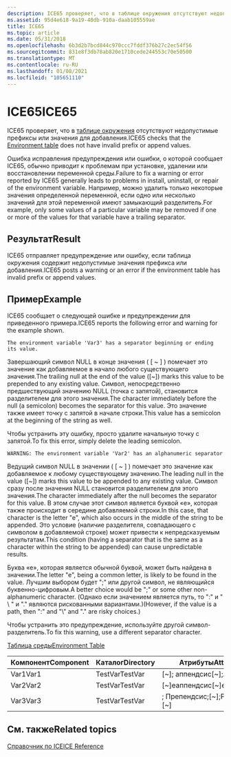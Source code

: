 ```yaml
---
description: ICE65 проверяет, что в таблице окружения отсутствуют недопустимые префиксы или значения для добавления.
ms.assetid: 95d4e618-9a19-40db-910a-daab105559ae
title: ICE65
ms.topic: article
ms.date: 05/31/2018
ms.openlocfilehash: 6b3d2b7bcd844c970ccc7fddf376b27c2ec54f56
ms.sourcegitcommit: 831e8f3db78ab820e1710cede244553c70e50500
ms.translationtype: MT
ms.contentlocale: ru-RU
ms.lasthandoff: 01/08/2021
ms.locfileid: "105651110"
---
```

# <a name="ice65"></a><span data-ttu-id="43a3e-103">ICE65</span><span class="sxs-lookup"><span data-stu-id="43a3e-103">ICE65</span></span>

<span data-ttu-id="43a3e-104">ICE65 проверяет, что в [таблице окружения](environment-table.md) отсутствуют недопустимые префиксы или значения для добавления.</span><span class="sxs-lookup"><span data-stu-id="43a3e-104">ICE65 checks that the [Environment table](environment-table.md) does not have invalid prefix or append values.</span></span>

<span data-ttu-id="43a3e-105">Ошибка исправления предупреждения или ошибки, о которой сообщает ICE65, обычно приводит к проблемам при установке, удалении или восстановлении переменной среды.</span><span class="sxs-lookup"><span data-stu-id="43a3e-105">Failure to fix a warning or error reported by ICE65 generally leads to problems in install, uninstall, or repair of the environment variable.</span></span> <span data-ttu-id="43a3e-106">Например, можно удалить только некоторые значения определенной переменной, если одно или несколько значений для этой переменной имеют замыкающий разделитель.</span><span class="sxs-lookup"><span data-stu-id="43a3e-106">For example, only some values of a particular variable may be removed if one or more of the values for that variable have a trailing separator.</span></span>

## <a name="result"></a><span data-ttu-id="43a3e-107">Результат</span><span class="sxs-lookup"><span data-stu-id="43a3e-107">Result</span></span>

<span data-ttu-id="43a3e-108">ICE65 отправляет предупреждение или ошибку, если таблица окружения содержит недопустимые значения префикса или добавления.</span><span class="sxs-lookup"><span data-stu-id="43a3e-108">ICE65 posts a warning or an error if the environment table has invalid prefix or append values.</span></span>

## <a name="example"></a><span data-ttu-id="43a3e-109">Пример</span><span class="sxs-lookup"><span data-stu-id="43a3e-109">Example</span></span>

<span data-ttu-id="43a3e-110">ICE65 сообщает о следующей ошибке и предупреждении для приведенного примера.</span><span class="sxs-lookup"><span data-stu-id="43a3e-110">ICE65 reports the following error and warning for the example shown.</span></span>

``` syntax
The environment variable 'Var3' has a separator beginning or ending its value.
```

<span data-ttu-id="43a3e-111">Завершающий символ NULL в конце значения ( \[ ~ \] ) помечает это значение как добавляемое в начало любого существующего значения.</span><span class="sxs-lookup"><span data-stu-id="43a3e-111">The trailing null at the end of the value (\[~\]) marks this value to be prepended to any existing value.</span></span> <span data-ttu-id="43a3e-112">Символ, непосредственно предшествующий значению NULL (точка с запятой), становится разделителем для этого значения.</span><span class="sxs-lookup"><span data-stu-id="43a3e-112">The character immediately before the null (a semicolon) becomes the separator for this value.</span></span> <span data-ttu-id="43a3e-113">Это значение также имеет точку с запятой в начале строки.</span><span class="sxs-lookup"><span data-stu-id="43a3e-113">This value has a semicolon at the beginning of the string as well.</span></span>

<span data-ttu-id="43a3e-114">Чтобы устранить эту ошибку, просто удалите начальную точку с запятой.</span><span class="sxs-lookup"><span data-stu-id="43a3e-114">To fix this error, simply delete the leading semicolon.</span></span>

``` syntax
WARNING: The environment variable 'Var2' has an alphanumeric separator
```

<span data-ttu-id="43a3e-115">Ведущий символ NULL в значении ( \[ ~ \] ) помечает это значение как добавляемое к любому существующему значению.</span><span class="sxs-lookup"><span data-stu-id="43a3e-115">The leading null in the value (\[~\]) marks this value to be appended to any existing value.</span></span> <span data-ttu-id="43a3e-116">Символ сразу после значения NULL становится разделителем для этого значения.</span><span class="sxs-lookup"><span data-stu-id="43a3e-116">The character immediately after the null becomes the separator for this value.</span></span> <span data-ttu-id="43a3e-117">В этом случае этот символ является буквой «e», которая также происходит в середине добавляемой строки.</span><span class="sxs-lookup"><span data-stu-id="43a3e-117">In this case, that character is the letter "e", which also occurs in the middle of the string to be appended.</span></span> <span data-ttu-id="43a3e-118">Это условие (наличие разделителя, совпадающего с символом в добавляемой строке) может привести к непредсказуемым результатам.</span><span class="sxs-lookup"><span data-stu-id="43a3e-118">This condition (having a separator that is the same as a character within the string to be appended) can cause unpredictable results.</span></span>

<span data-ttu-id="43a3e-119">Буква «e», которая является обычной буквой, может быть найдена в значении.</span><span class="sxs-lookup"><span data-stu-id="43a3e-119">The letter "e", being a common letter, is likely to be found in the value.</span></span> <span data-ttu-id="43a3e-120">Лучшим выбором будет ";" или другой символ, не являющийся буквенно-цифровым.</span><span class="sxs-lookup"><span data-stu-id="43a3e-120">A better choice would be ";" or some other non-alphanumeric character.</span></span> <span data-ttu-id="43a3e-121">(Однако если значением является путь, то ":" и " \\ " и "." являются рискованными вариантами.)</span><span class="sxs-lookup"><span data-stu-id="43a3e-121">(However, if the value is a path, then ":" and "\\" and "." are risky choices.)</span></span>

<span data-ttu-id="43a3e-122">Чтобы устранить это предупреждение, используйте другой символ-разделитель.</span><span class="sxs-lookup"><span data-stu-id="43a3e-122">To fix this warning, use a different separator character.</span></span>

[<span data-ttu-id="43a3e-123">Таблица среды</span><span class="sxs-lookup"><span data-stu-id="43a3e-123">Environment Table</span></span>](environment-table.md)



| <span data-ttu-id="43a3e-124">Компонент</span><span class="sxs-lookup"><span data-stu-id="43a3e-124">Component</span></span> | <span data-ttu-id="43a3e-125">Каталог</span><span class="sxs-lookup"><span data-stu-id="43a3e-125">Directory</span></span> | <span data-ttu-id="43a3e-126">Атрибуты</span><span class="sxs-lookup"><span data-stu-id="43a3e-126">Attributes</span></span>         | <span data-ttu-id="43a3e-127">Путь</span><span class="sxs-lookup"><span data-stu-id="43a3e-127">KeyPath</span></span>       |
|-----------|-----------|--------------------|---------------|
| <span data-ttu-id="43a3e-128">Var1</span><span class="sxs-lookup"><span data-stu-id="43a3e-128">Var1</span></span>      | <span data-ttu-id="43a3e-129">TestVar</span><span class="sxs-lookup"><span data-stu-id="43a3e-129">TestVar</span></span>   | <span data-ttu-id="43a3e-130">\[~\]; аппендсис</span><span class="sxs-lookup"><span data-stu-id="43a3e-130">\[~\];AppendThis</span></span>   | <span data-ttu-id="43a3e-131">тесткомпонент</span><span class="sxs-lookup"><span data-stu-id="43a3e-131">TestComponent</span></span> |
| <span data-ttu-id="43a3e-132">Var2</span><span class="sxs-lookup"><span data-stu-id="43a3e-132">Var2</span></span>      | <span data-ttu-id="43a3e-133">TestVar</span><span class="sxs-lookup"><span data-stu-id="43a3e-133">TestVar</span></span>   | <span data-ttu-id="43a3e-134">\[~\]еаппендсис</span><span class="sxs-lookup"><span data-stu-id="43a3e-134">\[~\]eAppendThis</span></span>   | <span data-ttu-id="43a3e-135">тесткомпонент</span><span class="sxs-lookup"><span data-stu-id="43a3e-135">TestComponent</span></span> |
| <span data-ttu-id="43a3e-136">Var3</span><span class="sxs-lookup"><span data-stu-id="43a3e-136">Var3</span></span>      | <span data-ttu-id="43a3e-137">TestVar</span><span class="sxs-lookup"><span data-stu-id="43a3e-137">TestVar</span></span>   | <span data-ttu-id="43a3e-138">; Препендсис;\[~\]</span><span class="sxs-lookup"><span data-stu-id="43a3e-138">;PrependThis;\[~\]</span></span> | <span data-ttu-id="43a3e-139">тесткомпонент</span><span class="sxs-lookup"><span data-stu-id="43a3e-139">TestComponent</span></span> |



 

## <a name="related-topics"></a><span data-ttu-id="43a3e-140">См. также</span><span class="sxs-lookup"><span data-stu-id="43a3e-140">Related topics</span></span>

<dl> <dt>

[<span data-ttu-id="43a3e-141">Справочник по ICE</span><span class="sxs-lookup"><span data-stu-id="43a3e-141">ICE Reference</span></span>](ice-reference.md)
</dt> </dl>

 

 



